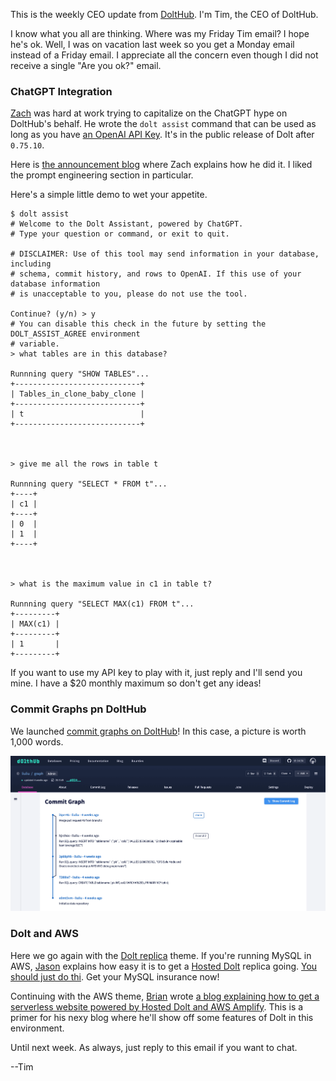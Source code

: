This is the weekly CEO update from [DoltHub](https://www.dolthub.com/). I'm Tim, the CEO of DoltHub. 

I know what you all are thinking. Where was my Friday Tim email? I hope he's ok. Well, I was on vacation last week so you get a Monday email instead of a Friday email. I appreciate all the concern even though I did not receive a single "Are you ok?" email. 

### ChatGPT Integration

[Zach](https://www.dolthub.com/team#zach) was hard at work trying to capitalize on the ChatGPT hype on DoltHub's behalf. He wrote the `dolt assist` command that can be used as long as you have [an OpenAI API Key](https://platform.openai.com/account/api-keys). It's in the public release of Dolt after `0.75.10`. 

Here is [the announcement blog](https://www.dolthub.com/blog/2023-03-07-dolt-assistant/) where Zach explains how he did it. I liked the prompt engineering section in particular. 

Here's a simple little demo to wet your appetite. 

```
$ dolt assist
# Welcome to the Dolt Assistant, powered by ChatGPT.
# Type your question or command, or exit to quit.

# DISCLAIMER: Use of this tool may send information in your database, including 
# schema, commit history, and rows to OpenAI. If this use of your database information 
# is unacceptable to you, please do not use the tool.

Continue? (y/n) > y
# You can disable this check in the future by setting the DOLT_ASSIST_AGREE environment 
# variable.
> what tables are in this database?

Runnning query "SHOW TABLES"...
+----------------------------+
| Tables_in_clone_baby_clone |
+----------------------------+
| t                          |
+----------------------------+



> give me all the rows in table t

Runnning query "SELECT * FROM t"...
+----+
| c1 |
+----+
| 0  |
| 1  |
+----+



> what is the maximum value in c1 in table t?

Runnning query "SELECT MAX(c1) FROM t"...
+---------+
| MAX(c1) |
+---------+
| 1       |
+---------+

```

If you want to use my API key to play with it, just reply and I'll send you mine. I have a $20 monthly maximum so don't get any ideas!

### Commit Graphs pn DoltHub

We launched [commit graphs on DoltHub](https://www.dolthub.com/blog/2023-04-03-introducing-the-dolthub-commit-graph/)! In this case, a picture is worth 1,000 words.

[![DoltHub Commit Graphs](../images/commit-graph-dolthub.png)](https://www.dolthub.com/blog/2023-04-03-introducing-the-dolthub-commit-graph/)

### Dolt and AWS

Here we go again with the [Dolt replica](https://www.dolthub.com/blog/2023-04-05-versioned-mysql-replicas-on-hosted-dolt/) theme. If you're running MySQL in AWS, [Jason](https://www.dolthub.com/team#brian) explains how easy it is to get a [Hosted Dolt](https://hosted.doltdb.com/) replica going. [You should just do thi](https://www.dolthub.com/blog/2023-04-05-versioned-mysql-replicas-on-hosted-dolt/). Get your MySQL insurance now!

Continuing with the AWS theme, [Brian](https://www.dolthub.com/team#brian) wrote [a blog explaining how to get a serverless website powered by Hosted Dolt and AWS Amplify](https://www.dolthub.com/blog/2023-03-31-dolt-amplify-webapp/). This is a primer for his nexy blog where he'll show off some features of Dolt in this environment.

Until next week. As always, just reply to this email if you want to chat.

--Tim
